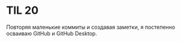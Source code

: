 # TIL 20

Повторяя маленькие коммиты и создавая заметки, я постепенно осваиваю GitHub и GitHub Desktop.
